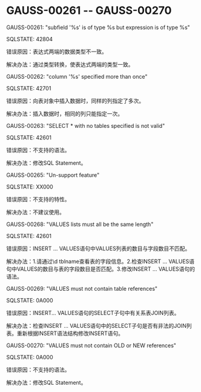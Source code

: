# GAUSS-00261 -- GAUSS-00270<a name="ZH-CN_TOPIC_0302073684"></a>

GAUSS-00261: "subfield '%s' is of type %s but expression is of type %s"

SQLSTATE: 42804

错误原因：表达式两端的数据类型不一致。

解决办法：通过类型转换，使表达式两端的类型一致。

GAUSS-00262: "column '%s' specified more than once"

SQLSTATE: 42701

错误原因：向表对象中插入数据时，同样的列指定了多次。

解决办法：插入数据时，相同的列只能指定一次。

GAUSS-00263: "SELECT \* with no tables specified is not valid"

SQLSTATE: 42601

错误原因：不支持的语法。

解决办法：修改SQL Statement。

GAUSS-00265: "Un-support feature"

SQLSTATE: XX000

错误原因：不支持的特性。

解决办法：不建议使用。

GAUSS-00268: "VALUES lists must all be the same length"

SQLSTATE: 42601

错误原因：INSERT ... VALUES语句中VALUES列表的数目与字段数目不匹配。

解决办法：1.请通过\\d tblname查看表的字段信息。2.检查INSERT ... VALUES语句中VALUES的数目与表的字段数目是否匹配。3.修改INSERT ... VALUES语句的语法。

GAUSS-00269: "VALUES must not contain table references"

SQLSTATE: 0A000

错误原因：INSERT... VALUES语句的SELECT子句中有关系表JOIN列表。

解决办法：检查INSERT ... VALUES语句中的SELECT子句是否有非法的JOIN列表。重新根据INSERT语法结构修改INSERT语句。

GAUSS-00270: "VALUES must not contain OLD or NEW references"

SQLSTATE: 0A000

错误原因：不支持的语法。

解决办法：修改SQL Statement。

